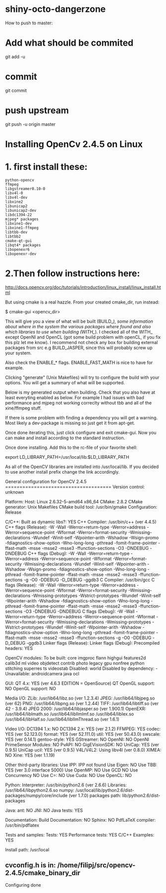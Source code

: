 shiny-octo-dangerzone
=====================

How to push to master:

# Add what should be commited
git add -u

# commit
git commit

# push upstream
git push -u origin master

# Installing OpenCv 2.4.5 on Linux
# 1. first install these:

    python-opencv
    ffmpeg
    libgstreamer0.10-0
    libv4l-0
    libv4l-dev
    libxine2
    libunicap2
    libunicap2-dev
    libdc1394-22
    mjpeg* packages
    libxine1-dev
    libxine1-ffmpeg
    libtbb-dev
    libtbb2
    cmake-qt-gui
    libqt4* packages
    libopenexr6
    libopenexr-dev

# 2.Then follow instructions here:
http://docs.opencv.org/doc/tutorials/introduction/linux_install/linux_install.html

But using cmake is a real hazzle. From your created cmake_dir, run instead:

$ cmake-gui <opencv_dir>

This will give you a view of what will be built (BUILD_*), some information about where in the system the various packages
where found and also which libraries to use when building (WITH_*). I checked all of the WITH_ except OpenNI and OpenCL
(got some build problem with openCL, if you fix this plz let me know).
I recommend not check any box for building external packages from src e.g BUILD_JASPER, since this will probably screw
up your system.

Also check the ENABLE_* flags. ENABLE_FAST_MATH is nice to have for example.

Clicking "generate" (Unix Makefiles) will try to configure the build with your options. You will get a summary of what will be supported.

Below is my generated output when building. Check that you also have at least everyting enabled as below.
For example I had issues with bad performance and mjpeg not working correclty without tbb and all of the xine/ffmpeg stuff.

If there is some problem with finding a dependency you will get a warning. Most likely a dev-package is missing so just get
it from apt-get.

Once done iterating this, just click configure and exit cmake-gui. Now you can make and install according to the standard
instruction.

Once done installing. Add this to the rc-file of your favorite shell:

export LD_LIBRARY_PATH=/usr/local/lib:$LD_LIBRARY_PATH

As all of the OpenCV libraries are installed into /usr/local/lib. If you decided to use another
install prefix change the link accordingly. 

General configuration for OpenCV 2.4.5 =====================================
  Version control:               unknown

  Platform:
    Host:                        Linux 2.6.32-5-amd64 x86_64
    CMake:                       2.8.2
    CMake generator:             Unix Makefiles
    CMake build tool:            /usr/bin/gmake
    Configuration:               Release

  C/C++:
    Built as dynamic libs?:      YES
    C++ Compiler:                /usr/bin/c++  (ver 4.4.5)
    C++ flags (Release):         -W -Wall -Werror=return-type -Werror=address -Werror=sequence-point -Wformat -Werror=format-security -Wmissing-declarations -Wundef -Winit-self -Wpointer-arith -Wshadow -Wsign-promo -fdiagnostics-show-option -Wno-long-long -pthread -fomit-frame-pointer -ffast-math -msse -msse2 -msse3 -ffunction-sections -O3 -DNDEBUG  -DNDEBUG
    C++ flags (Debug):           -W -Wall -Werror=return-type -Werror=address -Werror=sequence-point -Wformat -Werror=format-security -Wmissing-declarations -Wundef -Winit-self -Wpointer-arith -Wshadow -Wsign-promo -fdiagnostics-show-option -Wno-long-long -pthread -fomit-frame-pointer -ffast-math -msse -msse2 -msse3 -ffunction-sections -g  -O0 -DDEBUG -D_DEBUG -ggdb3
    C Compiler:                  /usr/bin/gcc
    C flags (Release):           -W -Wall -Werror=return-type -Werror=address -Werror=sequence-point -Wformat -Werror=format-security -Wmissing-declarations -Wmissing-prototypes -Wstrict-prototypes -Wundef -Winit-self -Wpointer-arith -Wshadow -fdiagnostics-show-option -Wno-long-long -pthread -fomit-frame-pointer -ffast-math -msse -msse2 -msse3 -ffunction-sections -O3 -DNDEBUG  -DNDEBUG
    C flags (Debug):             -W -Wall -Werror=return-type -Werror=address -Werror=sequence-point -Wformat -Werror=format-security -Wmissing-declarations -Wmissing-prototypes -Wstrict-prototypes -Wundef -Winit-self -Wpointer-arith -Wshadow -fdiagnostics-show-option -Wno-long-long -pthread -fomit-frame-pointer -ffast-math -msse -msse2 -msse3 -ffunction-sections -g  -O0 -DDEBUG -D_DEBUG -ggdb3
    Linker flags (Release):
    Linker flags (Debug):
    Precompiled headers:         YES

  OpenCV modules:
    To be built:                 core imgproc flann highgui features2d calib3d ml video objdetect contrib photo legacy gpu nonfree python stitching superres ts videostab
    Disabled:                    world
    Disabled by dependency:      -
    Unavailable:                 androidcamera java ocl

  GUI: 
    QT 4.x:                      YES (ver 4.6.3 EDITION = OpenSource)
    QT OpenGL support:           NO
    OpenGL support:              NO

  Media I/O: 
    ZLib:                        /usr/lib64/libz.so (ver 1.2.3.4)
    JPEG:                        /usr/lib64/libjpeg.so (ver 62)
    PNG:                         /usr/lib64/libpng.so (ver 1.2.44)
    TIFF:                        /usr/lib64/libtiff.so (ver 42 - 3.9.4)
    JPEG 2000:                   /usr/lib64/libjasper.so (ver 1.900.1)
    OpenEXR:                     /usr/lib64/libImath.so /usr/lib64/libIlmImf.so /usr/lib64/libIex.so /usr/lib64/libHalf.so /usr/lib64/libIlmThread.so (ver 1.6.1)

  Video I/O:
    DC1394 1.x:                  NO
    DC1394 2.x:                  YES (ver 2.1.2)
    FFMPEG:                      YES
      codec:                     YES (ver 52.123.0)
      format:                    YES (ver 52.111.0)
      util:                      YES (ver 50.43.0)
      swscale:                   YES (ver 0.14.1)
      gentoo-style:              YES
    GStreamer:                   NO
    OpenNI:                      NO
    OpenNI PrimeSensor Modules:  NO
    PvAPI:                       NO
    GigEVisionSDK:               NO
    UniCap:                      YES (ver 0.9.5)
    UniCap ucil:                 YES (ver 0.9.5)
    V4L/V4L2:                    Using libv4l (ver 0.8.0)
    XIMEA:                       NO
    Xine:                        YES (ver 1.1.19)

  Other third-party libraries:
    Use IPP:                     IPP not found
    Use Eigen:                   NO
    Use TBB:                     YES (ver 3.0 interface 5000)
    Use OpenMP:                  NO
    Use GCD                      NO
    Use Concurrency              NO
    Use C=:                      NO
    Use Cuda:                    NO
    Use OpenCL:                  NO

  Python:
    Interpreter:                 /usr/bin/python2.6 (ver 2.6.6)
    Libraries:                   /usr/lib64/libpython2.6.so
    numpy:                       /usr/local/lib/python2.6/dist-packages/numpy/core/include (ver 1.7.0)
    packages path:               lib/python2.6/dist-packages

  Java:
    ant:                         NO
    JNI:                         NO
    Java tests:                  YES

  Documentation:
    Build Documentation:         NO
    Sphinx:                      NO
    PdfLaTeX compiler:           /usr/bin/pdflatex

  Tests and samples:
    Tests:                       YES
    Performance tests:           YES
    C/C++ Examples:              YES

  Install path:                  /usr/local

  cvconfig.h is in:              /home/filipj/src/opencv-2.4.5/cmake_binary_dir
-----------------------------------------------------------------

Configuring done
